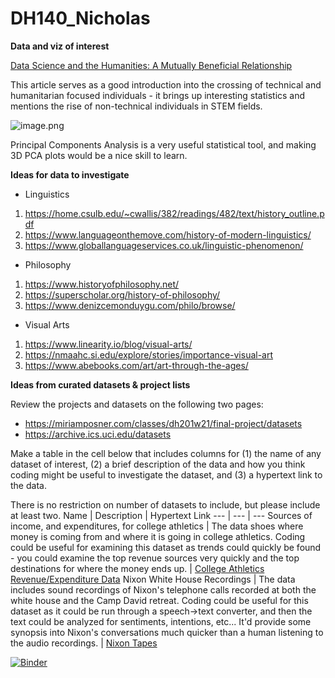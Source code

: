 # DH140_Nicholas


**Data and viz of interest**

[Data Science and the Humanities: A Mutually Beneficial Relationship](https://devoelmoorecenter.com/2020/11/08/data-science-and-the-humanities-a-mutually-beneficial-relationship/)

This article serves as a good introduction into the crossing of technical and humanitarian focused individuals - it brings up interesting statistics and mentions the rise of non-technical individuals in STEM fields.

![image.png](attachment:image.png)

Principal Components Analysis is a very useful statistical tool, and making 3D PCA plots would be a nice skill to learn.



<div class="alert alert-info">

<b>Ideas for data to investigate</b>

</div>


* Linguistics
1. https://home.csulb.edu/~cwallis/382/readings/482/text/history_outline.pdf
2. https://www.languageonthemove.com/history-of-modern-linguistics/
3. https://www.globallanguageservices.co.uk/linguistic-phenomenon/
* Philosophy
1. https://www.historyofphilosophy.net/
2. https://superscholar.org/history-of-philosophy/
3. https://www.denizcemonduygu.com/philo/browse/
* Visual Arts
1. https://www.linearity.io/blog/visual-arts/
2. https://nmaahc.si.edu/explore/stories/importance-visual-art
3. https://www.abebooks.com/art/art-through-the-ages/
<div class="alert alert-info">

<b>Ideas from curated datasets & project lists</b>

Review the projects and datasets on the following two pages:
* https://miriamposner.com/classes/dh201w21/final-project/datasets
* https://archive.ics.uci.edu/datasets

Make a table in the cell below that includes columns for (1) the name of any dataset of interest, (2) a brief description of the data and how you think coding might be useful to investigate the dataset, and (3) a hypertext link to the data.
    
There is no restriction on number of datasets to include, but please include at least two.
Name | Description | Hypertext Link
--- | --- | ---
Sources of income, and expenditures, for college athletics | The data shoes where money is coming from and where it is going in college athletics. Coding could be useful for examining this dataset as trends could quickly be found - you could examine the top revenue sources very quickly and the top destinations for where the money ends up. | [College Athletics Revenue/Expenditure Data](https://knightnewhousedata.org/)
 Nixon White House Recordings | The data includes sound recordings of Nixon's telephone calls recorded at both the white house and the Camp David retreat. Coding could be useful for this dataset as it could be run through a speech->text converter, and then the text could be analyzed for sentiments, intentions, etc... It'd provide some synopsis into Nixon's conversations much quicker than a human listening to the audio recordings. | [Nixon Tapes](https://www.archives.gov/open/nixon/37-wht-dataset-conversationlist.html)



[![Binder](https://mybinder.org/badge_logo.svg)](https://mybinder.org/v2/gh/nickmakaha/DH140_Nicholas/main)
